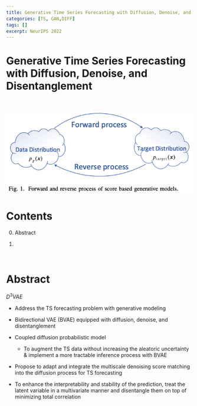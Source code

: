 ```yaml
---
title: Generative Time Series Forecasting with Diffusion, Denoise, and Disentanglement
categories: [TS, GAN,DIFF]
tags: []
excerpt: NeurIPS 2022
---
```


<script src="https://cdn.mathjax.org/mathjax/latest/MathJax.js?config=TeX-AMS-MML_HTMLorMML" type="text/javascript"></script>

# Generative Time Series Forecasting with Diffusion, Denoise, and Disentanglement

<br>

![figure2](/assets/img/ts/img506.png)

# Contents

0. Abstract

0. 




<br>

# Abstract

$D^3VAE$

- Address the TS forecasting problem with generative modeling
- Bidirectional VAE (BVAE) equipped with diffusion, denoise, and disentanglement
- Coupled diffusion probabilistic model 
  - To augment the TS data without increasing the aleatoric uncertainty & implement a more tractable inference process with BVAE

- Propose to adapt and integrate the multiscale denoising score matching into the diffusion process for TS forecasting
- To enhance the interpretability and stability of the prediction, treat the latent variable in a multivariate manner and disentangle them on top of minimizing total correlation
